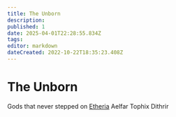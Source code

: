 ```yaml
---
title: The Unborn
description: 
published: 1
date: 2025-04-01T22:28:55.834Z
tags: 
editor: markdown
dateCreated: 2022-10-22T18:35:23.408Z
---
```


# The Unborn
Gods that never stepped on [Etheria](/etheria.md)
Aelfar
Tophix
Dithrir
